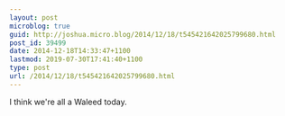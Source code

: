 ```yaml
---
layout: post
microblog: true
guid: http://joshua.micro.blog/2014/12/18/t545421642025799680.html
post_id: 39499
date: 2014-12-18T14:33:47+1100
lastmod: 2019-07-30T17:41:40+1100
type: post
url: /2014/12/18/t545421642025799680.html
---
```

I think we're all a Waleed today.
